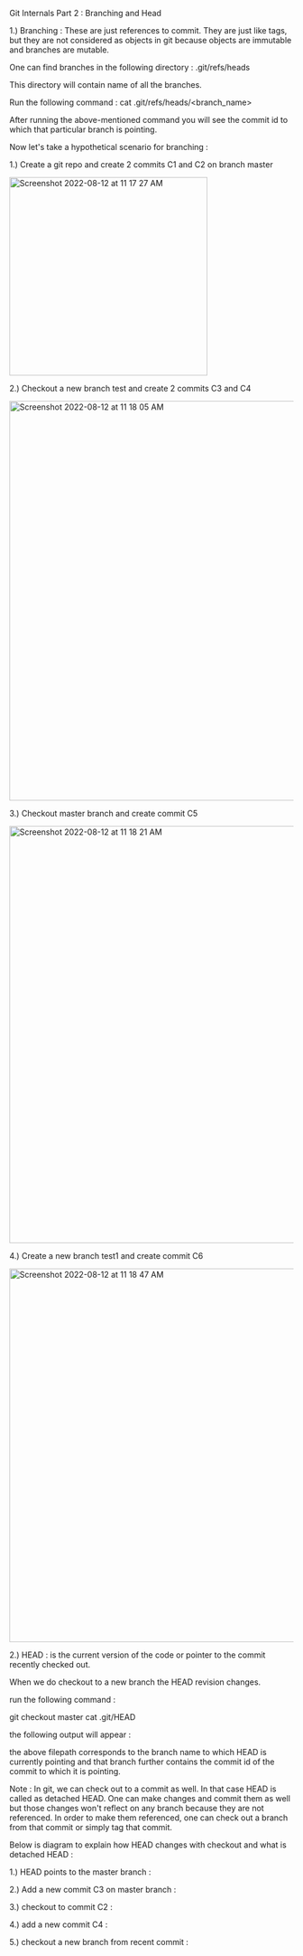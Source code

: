 Git Internals Part 2 : Branching and Head

1.) Branching : These are just references to commit. They are just like tags, but they are not considered as objects in git because objects are immutable and branches are mutable.

One can find branches in the following directory : .git/refs/heads

This directory will contain name of all the branches. 

Run the following command : cat .git/refs/heads/<branch_name> 

After running the above-mentioned command you will see the commit id to which that particular branch is pointing.

Now let's take a hypothetical scenario for branching :

1.) Create a git repo and create 2 commits C1 and C2 on branch master

<img width="351" alt="Screenshot 2022-08-12 at 11 17 27 AM" src="https://user-images.githubusercontent.com/99721005/184292443-b82c84c0-ca61-4351-9a3d-ace527929c13.png">



2.) Checkout a new branch test and create 2 commits C3 and C4

<img width="707" alt="Screenshot 2022-08-12 at 11 18 05 AM" src="https://user-images.githubusercontent.com/99721005/184292498-f2e55ccf-b82f-4443-98cd-7880dccc5e1e.png">



3.) Checkout master branch and create commit C5

<img width="738" alt="Screenshot 2022-08-12 at 11 18 21 AM" src="https://user-images.githubusercontent.com/99721005/184292524-7a4aa048-2cdb-48a5-8565-016954455f40.png">


4.) Create a new branch test1 and create commit C6

<img width="661" alt="Screenshot 2022-08-12 at 11 18 47 AM" src="https://user-images.githubusercontent.com/99721005/184292566-0aa5da00-c902-4fc9-b096-48749ddc204b.png">

2.) HEAD : is the current version of the code or pointer to the commit recently checked out.

When we do checkout to a new branch the HEAD revision changes.

run the following command :

git checkout master
cat .git/HEAD

the following output will appear :


the above filepath corresponds to the branch name to which HEAD is currently pointing and that branch further contains the commit id of the commit to which it is pointing.

Note : In git, we can check out to a commit as well. In that case HEAD is called as detached HEAD. One can make changes and commit them as well but those changes won't reflect on any branch because they are not referenced. In order to make them referenced, one can check out a branch from that commit or simply tag that commit.

Below is diagram to explain how HEAD changes with checkout and what is detached HEAD :

1.) HEAD points to the master branch :

2.) Add a new commit C3 on master branch :

3.) checkout to commit C2 :

4.) add a new commit C4 :

5.) checkout a new branch from recent commit :

